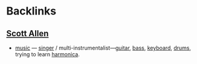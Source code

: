 
# Backlinks
## [Scott Allen](<Scott Allen.md>)
- [music](<music.md>) — [singer](<singer.md>) / multi-instrumentalist—[guitar](<guitar.md>), [bass](<bass.md>), [keyboard](<keyboard.md>), [drums](<drums.md>), trying to learn [harmonica](<harmonica.md>).

